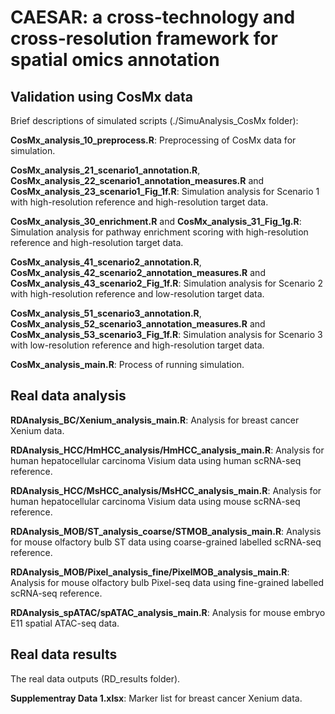 # CAESAR: a cross-technology and cross-resolution framework for spatial omics annotation

## Validation using CosMx data
Brief descriptions of simulated scripts (./SimuAnalysis_CosMx folder):

**CosMx_analysis_10_preprocess.R**: Preprocessing of CosMx data for simulation.

**CosMx_analysis_21_scenario1_annotation.R**, **CosMx_analysis_22_scenario1_annotation_measures.R** and **CosMx_analysis_23_scenario1_Fig_1f.R**: Simulation analysis for Scenario 1 with high-resolution reference and high-resolution target data.

**CosMx_analysis_30_enrichment.R** and **CosMx_analysis_31_Fig_1g.R**: Simulation analysis for pathway enrichment scoring with high-resolution reference and high-resolution target data.

**CosMx_analysis_41_scenario2_annotation.R**, **CosMx_analysis_42_scenario2_annotation_measures.R** and **CosMx_analysis_43_scenario2_Fig_1f.R**: Simulation analysis for Scenario 2 with high-resolution reference and low-resolution target data.

**CosMx_analysis_51_scenario3_annotation.R**, **CosMx_analysis_52_scenario3_annotation_measures.R** and **CosMx_analysis_53_scenario3_Fig_1f.R**: Simulation analysis for Scenario 3 with low-resolution reference and high-resolution target data.

**CosMx_analysis_main.R**: Process of running simulation.

## Real data analysis

**RDAnalysis_BC/Xenium_analysis_main.R**: Analysis for breast cancer Xenium data. 

**RDAnalysis_HCC/HmHCC_analysis/HmHCC_analysis_main.R**: Analysis for human hepatocellular carcinoma Visium data using human scRNA-seq reference. 

**RDAnalysis_HCC/MsHCC_analysis/MsHCC_analysis_main.R**: Analysis for human hepatocellular carcinoma Visium data using mouse scRNA-seq reference. 

**RDAnalysis_MOB/ST_analysis_coarse/STMOB_analysis_main.R**: Analysis for mouse olfactory bulb ST data using coarse-grained labelled scRNA-seq reference. 

**RDAnalysis_MOB/Pixel_analysis_fine/PixelMOB_analysis_main.R**: Analysis for mouse olfactory bulb Pixel-seq data using fine-grained labelled scRNA-seq reference. 

**RDAnalysis_spATAC/spATAC_analysis_main.R**: Analysis for mouse embryo E11 spatial ATAC-seq data. 

## Real data results 
The real data outputs (RD_results folder).

**Supplementray Data 1.xlsx**: Marker list for breast cancer Xenium data.

